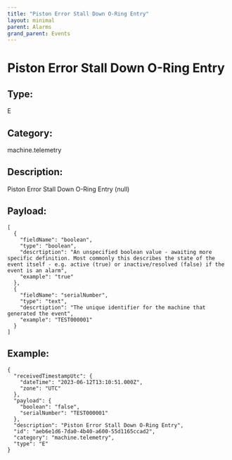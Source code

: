 ```yaml
---
title: "Piston Error Stall Down O-Ring Entry"
layout: minimal
parent: Alarms
grand_parent: Events
---
```


# Piston Error Stall Down O-Ring Entry

## Type:

E

## Category:

machine.telemetry

## Description: 

Piston Error Stall Down O-Ring Entry (null)

## Payload:

```
[
  {
    "fieldName": "boolean",
    "type": "boolean",
    "descrtiption": "An unspecified boolean value - awaiting more specific definition. Most commonly this describes the state of the event itself - e.g. active (true) or inactive/resolved (false) if the event is an alarm",
    "example": "true"
  },
  {
    "fieldName": "serialNumber",
    "type": "text",
    "descrtiption": "The unique identifier for the machine that generated the event",
    "example": "TEST000001"
  }
]
```

## Example:

```
{
  "receivedTimestampUtc": {
    "dateTime": "2023-06-12T13:10:51.000Z",
    "zone": "UTC"
  },
  "payload": {
    "boolean": "false",
    "serialNumber": "TEST000001"
  },
  "description": "Piston Error Stall Down O-Ring Entry",
  "id": "aeb6e1d6-7da0-4b40-a600-55d1165ccad2",
  "category": "machine.telemetry",
  "type": "E"
}
```
